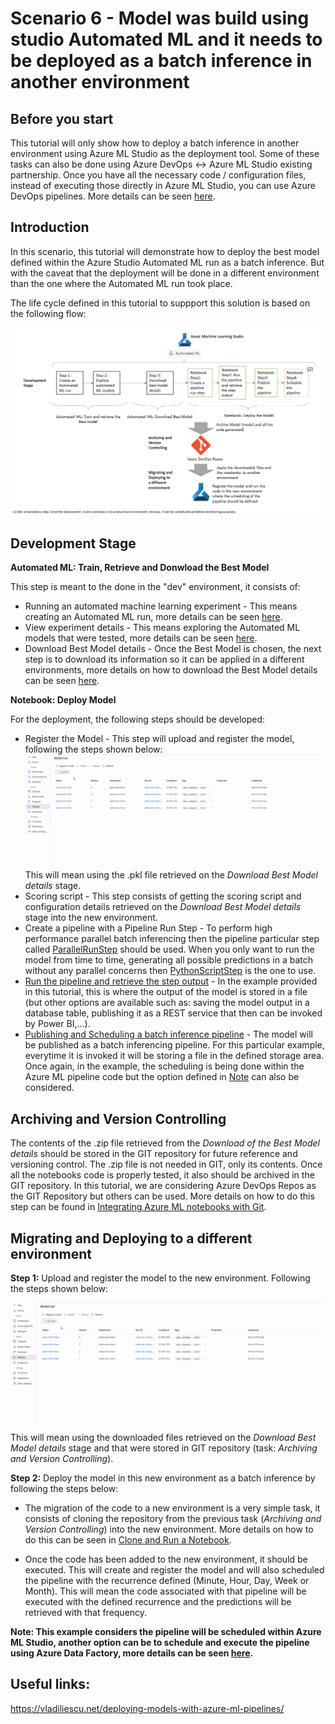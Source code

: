 # Scenario 6 - Model was build using studio Automated ML and it needs to be deployed as a batch inference in another environment

## Before you start
This tutorial will only show how to deploy a batch inference in another environment using Azure ML Studio as the deployment tool. Some of these tasks can also be done using Azure DevOps <-> Azure ML Studio existing partnership. Once you have all the necessary code / configuration files, instead of executing those directly in Azure ML Studio, you can use Azure DevOps pipelines. More details can be seen [here](../Documents/Scenario3-Notebook-RealTimeInf.md#MLOpsTrainandDeploy).

## Introduction
In this scenario, this tutorial will demonstrate how to deploy the best model defined within the Azure Studio Automated ML run as a batch inference. But with the caveat that the deployment will be done in a different environment than the one where the Automated ML run took place.

The life cycle defined in this tutorial to suppport this solution is based on the following flow:

![](../Images/devops_autmoml2.png)

## Development Stage

**Automated ML: Train, Retrieve and Donwload the Best Model** 

This step is meant to the done in the "dev" environment, it consists of:

* Running an automated machine learning experiment - This means creating an Automated ML run, more details can be seen [here](../Documents/Automated-ML.md#New-AutomatedML-Run).
* View experiment details - This means exploring the Automated ML models that were tested, more details can be seen [here](../Documents/Automated-ML.md#Explore-AutomatedML-Models).
* Download Best Model details - Once the Best Model is chosen, the next step is to download its information so it can be applied in a different environments, more details on how to download the Best Model details can be seen [here](../Documents/Automated-ML.md#Download-Best-Model).

**Notebook: Deploy Model** 

For the deployment, the following steps should be developed:

* Register the Model - This step will upload and register the model, following the steps shown below:
![](../Images/devops2d.gif)
This will mean using the .pkl file retrieved on the _Download Best Model details_ stage.
* Scoring script - This step consists of getting the scoring script and configuration details retrieved on the _Download Best Model details_ stage into the new environment. 
* Create a pipeline with a Pipeline Run Step - To perform high performance parallel batch inferencing then the pipeline particular step called [ParallelRunStep](../Documents/Deploy-Batch-Inference-Pipeline.md#Batch-Pipeline-parallelstep) should be used. When you only want to run the model from time to time, generating all possible predictions in a batch without any parallel concerns then [PythonScriptStep](https://vladiliescu.net/deploying-models-with-azure-ml-pipelines/#step-1-fetching-new-data) is the one to use.
* [Run the pipeline and retrieve the step output](../Documents/Deploy-Batch-Inference-Pipeline.md#Batch-Pipeline-publish) - In the example provided in this tutorial, this is where the output of the model is stored in a file (but other options are available such as: saving the model output in a database table, publishing it as a REST service that then can be invoked by Power BI,...).
* [Publishing and Scheduling a batch inference pipeline](../Documents/Deploy-Batch-Inference-Pipeline.md#Batch-Pipeline-publish) - The model will be published as a batch inferencing pipeline. For this particular example, everytime it is invoked it will be storing a file in the defined storage area. Once again, in the example, the scheduling is being done within the Azure ML pipeline code but the option defined in [Note](#Note) can also be considered.

## Archiving and Version Controlling

The contents of the .zip file retrieved from the _Download of the Best Model details_ should be stored in the GIT repository for future reference and versioning control. The .zip file is not needed in GIT, only its contents. 
Once all the notebooks code is properly tested, it also should be archived in the GIT repository. In this tutorial, we are considering Azure DevOps Repos as the GIT Repository but others can be used. More details on how to do this step can be found in [Integrating Azure ML notebooks with Git](../Documents/Integrating_AzureML_notebooks_with%20Git.md).

## Migrating and Deploying to a different environment

**Step 1:** Upload and register the model to the new environment. Following the steps shown below:

![](../Images/devops2d.gif)

This will mean using the downloaded files retrieved on the _Download Best Model details_ stage and that were stored in GIT repository (task: _Archiving and Version Controlling_).

**Step 2:** Deploy the model in this new environment as a batch inference by following the steps below:

* The migration of the code to a new environment is a very simple task, it consists of cloning the repository from the previous task (_Archiving and Version Controlling_) into the new environment. More details on how to do this can be seen in [Clone and Run a Notebook](../Documents/Clone-and-Run-a-Notebook.md). 

* Once the code has been added to the new environment, it should be executed. This will create and register the model and will also scheduled the pipeline with the recurrence defined (Minute, Hour, Day, Week or Month). This will mean the code associated with that pipeline will be executed with the defined recurrence and the predictions will be retrieved with that frequency.

<a name = 'Note'> **Note: This example considers the pipeline will be scheduled within Azure ML Studio, another option can be to schedule and execute the pipeline using Azure Data Factory, more details can be seen [here](https://docs.microsoft.com/en-us/azure/data-factory/transform-data-machine-learning-service).**

## Useful links: 
https://vladiliescu.net/deploying-models-with-azure-ml-pipelines/
